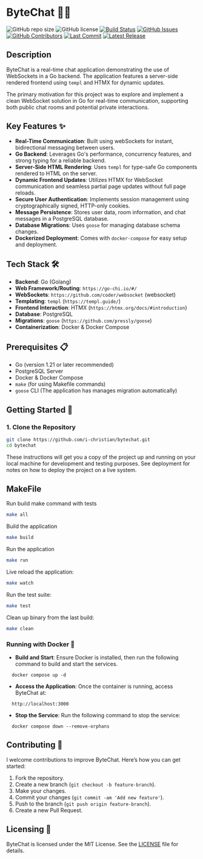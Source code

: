 # ByteChat 🚀💬

![GitHub repo size](https://img.shields.io/github/repo-size/i-christian/bytechat?style=flat-square)
![GitHub license](https://img.shields.io/github/license/i-christian/bytechat?style=flat-square)
[![Build Status](https://github.com/i-christian/bytechat/actions/workflows/tests.yml/badge.svg)](https://github.com/i-christian/bytechat/actions/workflows/tests.yml)
[![GitHub Issues](https://img.shields.io/github/issues/i-christian/bytechat)](https://github.com/i-christian/bytechat/issues)
[![GitHub Contributors](https://img.shields.io/github/contributors/i-christian/bytechat)](https://github.com/i-christian/bytechat/graphs/contributors)
[![Last Commit](https://img.shields.io/github/last-commit/i-christian/bytechat)](https://github.com/i-christian/bytechat/commits/main)
[![Latest Release](https://img.shields.io/github/v/release/i-christian/bytechat?include_prereleases)](https://github.com/i-christian/bytechat/releases)


## Description
ByteChat is a real-time chat application demonstrating the use of WebSockets in a Go backend. The application features a server-side rendered frontend using `templ` and HTMX for dynamic updates.

The primary motivation for this project was to explore and implement a clean WebSocket solution in Go for real-time communication, supporting both public chat rooms and potential private interactions.

## Key Features ✨

* **Real-Time Communication**: Built using webSockets for instant, bidirectional messaging between users.
* **Go Backend**: Leverages Go's performance, concurrency features, and strong typing for a reliable backend.
* **Server-Side HTML Rendering**: Uses `templ` for type-safe Go components rendered to HTML on the server.
* **Dynamic Frontend Updates**: Utilizes HTMX for WebSocket communication and seamless partial page updates without full page reloads.
* **Secure User Authentication**: Implements session management using cryptographically signed, HTTP-only cookies.
* **Message Persistence**: Stores user data, room information, and chat messages in a PostgreSQL database.
* **Database Migrations**: Uses `goose` for managing database schema changes.
* **Dockerized Deployment**: Comes with `docker-compose` for easy setup and deployment.

## Tech Stack 🛠️

* **Backend**: Go (Golang)
* **Web Framework/Routing**: `https://go-chi.io/#/`
* **WebSockets**: `https://github.com/coder/websocket` (websocket)
* **Templating**: `templ` (`https://templ.guide/`)
* **Frontend Interaction**: HTMX (`https://htmx.org/docs/#introduction`)
* **Database**: PostgreSQL
* **Migrations**: `goose` (`https://github.com/pressly/goose`)
* **Containerization**: Docker & Docker Compose

## Prerequisites 📋

* Go (version 1.21 or later recommended)
* PostgreSQL Server
* Docker & Docker Compose
* `make` (for using Makefile commands)
* `goose` CLI (The application has manages migration automatically)

## Getting Started 🚀

### 1. Clone the Repository

```bash
git clone https://github.com/i-christian/bytechat.git
cd bytechat
```

These instructions will get you a copy of the project up and running on your local machine for development and testing purposes. See deployment for notes on how to deploy the project on a live system.

## MakeFile

Run build make command with tests
```bash
make all
```

Build the application
```bash
make build
```

Run the application
```bash
make run
```

Live reload the application:
```bash
make watch
```

Run the test suite:
```bash
make test
```

Clean up binary from the last build:
```bash
make clean
```

### Running with Docker 🐳
- **Build and Start**: Ensure Docker is installed, then run the following command to build and start the services.
```
  docker compose up -d
```

- **Access the Application**: Once the container is running, access ByteChat at:
```
  http://localhost:3000
```
- **Stop the Service**: Run the following command to stop the service:
```
  docker compose down --remove-orphans
```

## Contributing 🤝

I welcome contributions to improve ByteChat. Here’s how you can get started:

1. Fork the repository.
2. Create a new branch (`git checkout -b feature-branch`).
3. Make your changes.
4. Commit your changes (`git commit -am 'Add new feature'`).
5. Push to the branch (`git push origin feature-branch`).
6. Create a new Pull Request.

## Licensing 📄
ByteChat is licensed under the MIT License. See the [LICENSE](LICENSE) file for details.
